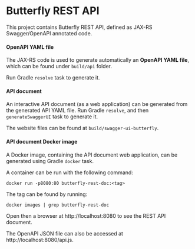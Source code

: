 # Butterfly REST API

This project contains Butterfly REST API, defined as JAX-RS Swagger/OpenAPI annotated code.

#### OpenAPI YAML file

The JAX-RS code is used to generate automatically an **OpenAPI YAML file**, which can be found under `build/api` folder.

Run Gradle `resolve` task to generate it.

#### API document

An interactive API document (as a web application) can be generated from the generated API YAML file. Run Gradle `resolve`, and then `generateSwaggerUI` task to generate it.

The website files can be found at `build/swagger-ui-butterfly`.

#### API document Docker image

A Docker image, containing the API document web application, can be generated using Gradle `docker` task.

A container can be run with the following command:

```
docker run -p8080:80 butterfly-rest-doc:<tag>
```

The tag can be found by running:

```
docker images | grep butterfly-rest-doc
```

Open then a browser at http://localhost:8080 to see the REST API document.

The OpenAPI JSON file can also be accessed at http://localhost:8080/api.js.